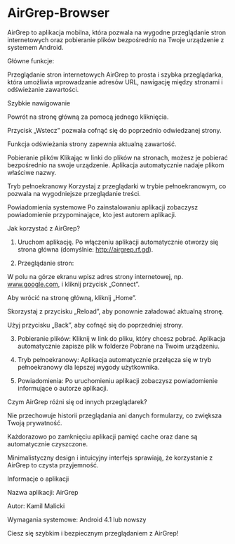# AirGrep-Browser

AirGrep to aplikacja mobilna, która pozwala na wygodne przeglądanie stron internetowych oraz pobieranie plików bezpośrednio na Twoje urządzenie z systemem Android.

Główne funkcje:

Przeglądanie stron internetowych
AirGrep to prosta i szybka przeglądarka, która umożliwia wprowadzanie adresów URL, nawigację między stronami i odświeżanie zawartości.

Szybkie nawigowanie

Powrót na stronę główną za pomocą jednego kliknięcia.

Przycisk „Wstecz” pozwala cofnąć się do poprzednio odwiedzanej strony.

Funkcja odświeżania strony zapewnia aktualną zawartość.


Pobieranie plików
Klikając w linki do plików na stronach, możesz je pobierać bezpośrednio na swoje urządzenie. Aplikacja automatycznie nadaje plikom właściwe nazwy.

Tryb pełnoekranowy
Korzystaj z przeglądarki w trybie pełnoekranowym, co pozwala na wygodniejsze przeglądanie treści.

Powiadomienia systemowe
Po zainstalowaniu aplikacji zobaczysz powiadomienie przypominające, kto jest autorem aplikacji.


Jak korzystać z AirGrep?

1. Uruchom aplikację.
Po włączeniu aplikacji automatycznie otworzy się strona główna (domyślnie: http://airgrep.rf.gd).


2. Przeglądanie stron:

W polu na górze ekranu wpisz adres strony internetowej, np. www.google.com, i kliknij przycisk „Connect”.

Aby wrócić na stronę główną, kliknij „Home”.

Skorzystaj z przycisku „Reload”, aby ponownie załadować aktualną stronę.

Użyj przycisku „Back”, aby cofnąć się do poprzedniej strony.



3. Pobieranie plików:
Kliknij w link do pliku, który chcesz pobrać. Aplikacja automatycznie zapisze plik w folderze Pobrane na Twoim urządzeniu.


4. Tryb pełnoekranowy:
Aplikacja automatycznie przełącza się w tryb pełnoekranowy dla lepszej wygody użytkownika.


5. Powiadomienia:
Po uruchomieniu aplikacji zobaczysz powiadomienie informujące o autorze aplikacji.



Czym AirGrep różni się od innych przeglądarek?

Nie przechowuje historii przeglądania ani danych formularzy, co zwiększa Twoją prywatność.

Każdorazowo po zamknięciu aplikacji pamięć cache oraz dane są automatycznie czyszczone.

Minimalistyczny design i intuicyjny interfejs sprawiają, że korzystanie z AirGrep to czysta przyjemność.


Informacje o aplikacji

Nazwa aplikacji: AirGrep

Autor: Kamil Malicki

Wymagania systemowe: Android 4.1 lub nowszy


Ciesz się szybkim i bezpiecznym przeglądaniem z AirGrep!

